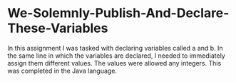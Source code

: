 # We-Solemnly-Publish-And-Declare-These-Variables
In this assignment I was tasked with declaring variables called a and b. In the same line in which the variables are declared, I needed to immediately assign them different values. The values were allowed any integers. This was completed in the Java language.

